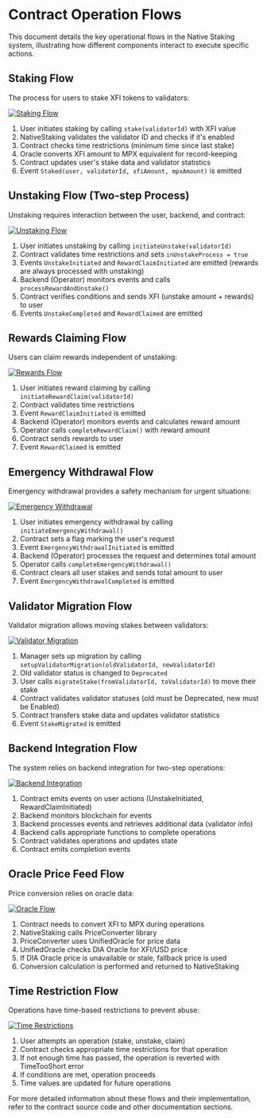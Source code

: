 # Contract Operation Flows

This document details the key operational flows in the Native Staking system, illustrating how different components interact to execute specific actions.

## Staking Flow

The process for users to stake XFI tokens to validators:

[![Staking Flow](https://mermaid.ink/img/pako:eNp9ks1qwzAQhF9F7CmF2I5zSGol5NJTTlEPvdiWYgv9YbWykxTj9-jXSZPQQnuwQJ6Z2dmRlwhVLQEhMufv7FgbUOjw_p4nh_f3M08OvoPIqwvY7dq3gRBcaWpQkW9CFih8URS-zF7O8nQDhCB_mYwJNFmJQ-dGw_5iy5HKIWZgfQzXSvYXI8w6mVr0llXHNPv_mekQRV0m5XLXY29qjSbUtgTINGpnI7DXphOTOoH8j8-60Qp5nDnsIO9XTE6QZhoTKE-zvxGSfgLdmZ5nLLs6G5-1GqVLRgLl8AaR91ELNRJsRaziXmntg7Vk8ko-UJSgAUFjqulbgQXzgWKIJXbhQo7bDnWdwWioi52U3CRQg2gMOSiH96qxUIPNi25O-vMNkk5HGo9n9K1pBGewTT-oTi_p?type=png)](https://mermaid.live/edit#pako:eNp9ks1qwzAQhF9F7CmF2I5zSGol5NJTTlEPvdiWYgv9YbWykxTj9-jXSZPQQnuwQJ6Z2dmRlwhVLQEhMufv7FgbUOjw_p4nh_f3M08OvoPIqwvY7dq3gRBcaWpQkW9CFih8URS-zF7O8nQDhCB_mYwJNFmJQ-dGw_5iy5HKIWZgfQzXSvYXI8w6mVr0llXHNPv_mekQRV0m5XLXY29qjSbUtgTINGpnI7DXphOTOoH8j8-60Qp5nDnsIO9XTE6QZhoTKE-zvxGSfgLdmZ5nLLs6G5-1GqVLRgLl8AaR91ELNRJsRaziXmntg7Vk8ko-UJSgAUFjqulbgQXzgWKIJXbhQo7bDnWdwWioi52U3CRQg2gMOSiH96qxUIPNi25O-vMNkk5HGo9n9K1pBGewTT-oTi_p)

1. User initiates staking by calling `stake(validatorId)` with XFI value
2. NativeStaking validates the validator ID and checks if it's enabled
3. Contract checks time restrictions (minimum time since last stake)
4. Oracle converts XFI amount to MPX equivalent for record-keeping
5. Contract updates user's stake data and validator statistics
6. Event `Staked(user, validatorId, xfiAmount, mpxAmount)` is emitted

## Unstaking Flow (Two-step Process)

Unstaking requires interaction between the user, backend, and contract:

[![Unstaking Flow](https://mermaid.ink/img/pako:eNp1kstqwzAQRX9F3VUK8SPerE2LNptCVu2muyK3DhWWUPzQSHaTYPz3jOwkTaGzGnTnzMydkZZAldGAAB3TN3qnjSVLGi8vo_7t9fWDRteUMC-Ke7jZDK89zzmiqcmSE2XGC8789Xr9WfT6HmEP5WFgdKbi1I9yMxn2FxsOLJkYtXI2bJRsLrrP_RBd9JKV-yz9_9nJsIqsT8r4nG_xTRprY3lZYs4OuQtsYPaCr5Xpy9Ip67yijMddx_7bUGiQ2b0gm-a5h32WezuCrA0Vo5-IXrLy92s2k5D1JIJM6eIR8vGOXW5xC6KMZ8XzDRbjSmn6xgn1mjKmILR4-qclA05QD3XkEX7iCJp1pX1GqLtkp2Ry5-0t1dwG2yDNHtXCuOrlmMV9ub-Oue3Ozb9AXZyMJ-MPFL9FZPU?type=png)](https://mermaid.live/edit#pako:eNp1kstqwzAQRX9F3VUK8SPerE2LNptCVu2muyK3DhWWUPzQSHaTYPz3jOwkTaGzGnTnzMydkZZAldGAAB3TN3qnjSVLGi8vo_7t9fWDRteUMC-Ke7jZDK89zzmiqcmSE2XGC8789Xr9WfT6HmEP5WFgdKbi1I9yMxn2FxsOLJkYtXI2bJRsLrrP_RBd9JKV-yz9_9nJsIqsT8r4nG_xTRprY3lZYs4OuQtsYPaCr5Xpy9Ip67yijMddx_7bUGiQ2b0gm-a5h32WezuCrA0Vo5-IXrLy92s2k5D1JIJM6eIR8vGOXW5xC6KMZ8XzDRbjSmn6xgn1mjKmILR4-qclA05QD3XkEX7iCJp1pX1GqLtkp2Ry5-0t1dwG2yDNHtXCuOrlmMV9ub-Oue3Ozb9AXZyMJ-MPFL9FZPU)

1. User initiates unstaking by calling `initiateUnstake(validatorId)`
2. Contract validates time restrictions and sets `inUnstakeProcess = true`
3. Events `UnstakeInitiated` and `RewardClaimInitiated` are emitted (rewards are always processed with unstaking)
4. Backend (Operator) monitors events and calls `processRewardAndUnstake()`
5. Contract verifies conditions and sends XFI (unstake amount + rewards) to user
6. Events `UnstakeCompleted` and `RewardClaimed` are emitted

## Rewards Claiming Flow

Users can claim rewards independent of unstaking:

[![Rewards Flow](https://mermaid.ink/img/pako:eNp1kc1qwzAQhF9F7KmF2KpzcCMnuYZeemoPRVgOgv1hfnaTYPz2juwmaYHO0TDfzu6OFYKmaAACdFAf-C4dWXLk8faWRR-vr1caXXJYMH6A3W78JXiuK8gTWXJC10UmuPLX63Vb9HIB8JzKA0OSSs7jRdlMw_5ow0HkE5MZueZbLduLx-dtjD56g_JQFv8_O4F1dHNSpvc-p3cjrZ2UVY25cMhd4BLm46Rv7LhSTlnnTUkl3-8592MpGBJ5xsQkFww4FT1NoDtbC2GfhN6g9M-hGJeSzSQiyKXLX7A4nLPLGb9A6MuZeL7RcnwUmj94yr0hRx6EFvfftGTACeqRjjziL3HEHI9yzDxN326oE9Y_4MeGppb9YnbPtHW-Og27cth319EXdwg1Qd1D0_gNxJI_pA?type=png)](https://mermaid.live/edit#pako:eNp1kc1qwzAQhF9F7KmF2KpzcCMnuYZeemoPRVgOgv1hfnaTYPz2juwmaYHO0TDfzu6OFYKmaAACdFAf-C4dWXLk8faWRR-vr1caXXJYMH6A3W78JXiuK8gTWXJC10UmuPLX63Vb9HIB8JzKA0OSSs7jRdlMw_5ow0HkE5MZueZbLduLx-dtjD56g_JQFv8_O4F1dHNSpvc-p3cjrZ2UVY25cMhd4BLm46Rv7LhSTlnnTUkl3-8592MpGBJ5xsQkFww4FT1NoDtbC2GfhN6g9M-hGJeSzSQiyKXLX7A4nLPLGb9A6MuZeL7RcnwUmj94yr0hRx6EFvfftGTACeqRjjziL3HEHI9yzDxN326oE9Y_4MeGppb9YnbPtHW-Og27cth319EXdwg1Qd1D0_gNxJI_pA)

1. User initiates reward claiming by calling `initiateRewardClaim(validatorId)`
2. Contract validates time restrictions
3. Event `RewardClaimInitiated` is emitted
4. Backend (Operator) monitors events and calculates reward amount
5. Operator calls `completeRewardClaim()` with reward amount
6. Contract sends rewards to user
7. Event `RewardClaimed` is emitted

## Emergency Withdrawal Flow

Emergency withdrawal provides a safety mechanism for urgent situations:

[![Emergency Withdrawal](https://mermaid.ink/img/pako:eNp1kctqwzAQRX9F3VUKsSPnwVh2sk2h2-YhFmERBMYP9SO2CcZ_78hOmgLtSiPdOTNzRyMFVBU6QICe6CN9qK2joGj09jbtf7y_P6v-JYU55Q-w3Y4-Pc9xguygaAidaGbInf94PCbLPt0A3EK5Y0gqLR_7Xt1Nh7OHLVsxM-nChdio5XCx-jDUqEctYHnMsv-fnQ6jGMakfHnYtPShNuIo8wIjDwFFCLzAfNSb2shVFFWOXgQ1bntKv5ZCq4n8hYlhvvI4pV3wGLJxNa_8ldgliP9-VuM-YvMJh1yYUjyhOOy9LxVuIJbpzPj1Sovxo9L8yZnvHDnykOb4-lMFB3JQT3zgEX6TI2Z_rMexo65fD1Qb58vtXMHQcl7c7oG22pYv-9o47prPsdtmyTv07blruhNYmOFLUNaOt0cxppYc-uaVtk9EV7txJIJMJ37fGDN8A0CwSwY?type=png)](https://mermaid.live/edit#pako:eNp1kctqwzAQRX9F3VUKsSPnwVh2sk2h2-YhFmERBMYP9SO2CcZ_78hOmgLtSiPdOTNzRyMFVBU6QICe6CN9qK2joGj09jbtf7y_P6v-JYU55Q-w3Y4-Pc9xguygaAidaGbInf94PCbLPt0A3EK5Y0gqLR_7Xt1Nh7OHLVsxM-nChdio5XCx-jDUqEctYHnMsv-fnQ6jGMakfHnYtPShNuIo8wIjDwFFCLzAfNSb2shVFFWOXgQ1bntKv5ZCq4n8hYlhvvI4pV3wGLJxNa_8ldgliP9-VuM-YvMJh1yYUjyhOOy9LxVuIJbpzPj1Sovxo9L8yZnvHDnykOb4-lMFB3JQT3zgEX6TI2Z_rMexo65fD1Qb58vtXMHQcl7c7oG22pYv-9o47prPsdtmyTv07blruhNYmOFLUNaOt0cxppYc-uaVtk9EV7txJIJMJ37fGDN8A0CwSwY)

1. User initiates emergency withdrawal by calling `initiateEmergencyWithdrawal()`
2. Contract sets a flag marking the user's request
3. Event `EmergencyWithdrawalInitiated` is emitted
4. Backend (Operator) processes the request and determines total amount
5. Operator calls `completeEmergencyWithdrawal()`
6. Contract clears all user stakes and sends total amount to user
7. Event `EmergencyWithdrawalCompleted` is emitted

## Validator Migration Flow

Validator migration allows moving stakes between validators:

[![Validator Migration](https://mermaid.ink/img/pako:eNp9ks9OwzAMxl8l8mmT2m7tAW26St04ASdOE1IXIqXtH8VJ2VD17jhd1wkQJzv5fT8n_uw1QlVLQMRs-JO9aGMlGnT4eEijj8_PF4y-BTzL4gnO5_2F57mA0dRIJK7MRM6537puNwvSCsDIyvfsSKr52PXqYSrsbVqylRORWbkWrVrPLqv327g2elOXx1r8_-x0GEU3J2d6x8ewD2msRe3xwBgZNsyd4wNXCVtjTCfc55IzBncd0c9JytrLaCHrTmO2VtAjlFFv8uCYylP3aLaRLhOdSctXjsqaZmtBmF1dPnB6PHtrC_7ggqpn5vlGlvmgCvkhae5NMmQROHv-p0UALrCc6JYj3tORU3rUY9Ni1yUtrYUNN6XCsZXafzlLd2q1ufJpd43H6s_ue93-7brhB-AcSbM?type=png)](https://mermaid.live/edit#pako:eNp9ks9OwzAMxl8l8mmT2m7tAW26St04ASdOE1IXIqXtH8VJ2VD17jhd1wkQJzv5fT8n_uw1QlVLQMRs-JO9aGMlGnT4eEijj8_PF4y-BTzL4gnO5_2F57mA0dRIJK7MRM6537puNwvSCsDIyvfsSKr52PXqYSrsbVqylRORWbkWrVrPLqv327g2elOXx1r8_-x0GEU3J2d6x8ewD2msRe3xwBgZNsyd4wNXCVtjTCfc55IzBncd0c9JytrLaCHrTmO2VtAjlFFv8uCYylP3aLaRLhOdSctXjsqaZmtBmF1dPnB6PHtrC_7ggqpn5vlGlvmgCvkhae5NMmQROHv-p0UALrCc6JYj3tORU3rUY9Ni1yUtrYUNN6XCsZXafzlLd2q1ufJpd43H6s_ue93-7brhB-AcSbM)

1. Manager sets up migration by calling `setupValidatorMigration(oldValidatorId, newValidatorId)`
2. Old validator status is changed to `Deprecated`
3. User calls `migrateStake(fromValidatorId, toValidatorId)` to move their stake
4. Contract validates validator statuses (old must be Deprecated, new must be Enabled)
5. Contract transfers stake data and updates validator statistics
6. Event `StakeMigrated` is emitted

## Backend Integration Flow

The system relies on backend integration for two-step operations:

[![Backend Integration](https://mermaid.ink/img/pako:eNqFk81uwjAMhV8l8gWkUmDbkBoKYpeNE-wxjN1CpJaSn6YpVRHvPieFFVpUdrLl7_jYsX3JQdYCCJg9f-N7pZVAjZpfr5P-9eXlxPqXFNZ5foP9Pvz0PVdnNdVCourE0ocgGAzCZBUXMIPyxJCUil_7QT51xgOHDeswMUmrzMOVcrRppfU-7lG3UfJjnv3_7uQxim4fVa4JnrN8W-a2qJRRaH1EyCUa3zuXJdbKVrxcG55BXa5ZXEwN5doJZ5QcY87WCGaGMhwd0_J6ljY9kEljWpOKzpwUFfVQSGjVzR0k2T7ayuAeRJHMlec9LRePUsVvnHBfC2aMBRVP_zRnQA6rhfY-xV_lykWwCJZtmAY-tTQ67sMWrI5asF3Db7pRu_KoQdl_DscQs8K-OlQPIBvsJVyQNv7yDTnxAz9qzTsaBuGQhnEY9mm4mYbTafPOxVfXofkw0MQ_z_YnXJbhGdNQz_4?type=png)](https://mermaid.live/edit#pako:eNqFk81uwjAMhV8l8gWkUmDbkBoKYpeNE-wxjN1CpJaSn6YpVRHvPieFFVpUdrLl7_jYsX3JQdYCCJg9f-N7pZVAjZpfr5P-9eXlxPqXFNZ5foP9Pvz0PVdnNdVCourE0ocgGAzCZBUXMIPyxJCUil_7QT51xgOHDeswMUmrzMOVcrRppfU-7lG3UfJjnv3_7uQxim4fVa4JnrN8W-a2qJRRaH1EyCUa3zuXJdbKVrxcG55BXa5ZXEwN5doJZ5QcY87WCGaGMhwd0_J6ljY9kEljWpOKzpwUFfVQSGjVzR0k2T7ayuAeRJHMlec9LRePUsVvnHBfC2aMBRVP_zRnQA6rhfY-xV_lykWwCJZtmAY-tTQ67sMWrI5asF3Db7pRu_KoQdl_DscQs8K-OlQPIBvsJVyQNv7yDTnxAz9qzTsaBuGQhnEY9mm4mYbTafPOxVfXofkw0MQ_z_YnXJbhGdNQz_4)

1. Contract emits events on user actions (UnstakeInitiated, RewardClaimInitiated)
2. Backend monitors blockchain for events
3. Backend processes events and retrieves additional data (validator info)
4. Backend calls appropriate functions to complete operations
5. Contract validates operations and updates state
6. Contract emits completion events

## Oracle Price Feed Flow

Price conversion relies on oracle data:

[![Oracle Flow](https://mermaid.ink/img/pako:eNp9ks1uwjAMx19FztWktt14QCktuHPh1OO0KnNCmrRf2rRlqHr3JW1AICGdbPn3_2PHnsVQVAoYYTj-5edSaUma9N1f2_7h9fWL7S897KR8guNxeHBdnzEYGiRFi-J7aZo2TdvDOllBj7A9McyLUn8OvXzrLq4Wdq7l3GhC0_KiPavhbLU5tHZr7JKVWyb-f3YyjCKfkgrleqvOUmrT_Y-JqTB0beAO8zZeaN1dR4CkdJ6LnSgO5k_TUqiRyY0jm-UtE5vk5tmYiKwNRlSumT2y4vLtWM-WZDuJKVpR6yeW2-XHWoMPsfB7tnyl1XhEUX_ixGeNBrmiwrX3TUdGNKKcceARXuiMKZzrxLfYDfOeKu30q1MF7OOb8Z_WUc0u1jvr2tEeGvP4FkydnOuGRyNgSL8?type=png)](https://mermaid.live/edit#pako:eNp9ks1uwjAMx19FztWktt14QCktuHPh1OO0KnNCmrRf2rRlqHr3JW1AICGdbPn3_2PHnsVQVAoYYTj-5edSaUma9N1f2_7h9fWL7S897KR8guNxeHBdnzEYGiRFi-J7aZo2TdvDOllBj7A9McyLUn8OvXzrLq4Wdq7l3GhC0_KiPavhbLU5tHZr7JKVWyb-f3YyjCKfkgrleqvOUmrT_Y-JqTB0beAO8zZeaN1dR4CkdJ6LnSgO5k_TUqiRyY0jm-UtE5vk5tmYiKwNRlSumT2y4vLtWM-WZDuJKVpR6yeW2-XHWoMPsfB7tnyl1XhEUX_ixGeNBrmiwrX3TUdGNKKcceARXuiMKZzrxLfYDfOeKu30q1MF7OOb8Z_WUc0u1jvr2tEeGvP4FkydnOuGRyNgSL8)

1. Contract needs to convert XFI to MPX during operations
2. NativeStaking calls PriceConverter library
3. PriceConverter uses UnifiedOracle for price data
4. UnifiedOracle checks DIA Oracle for XFI/USD price
5. If DIA Oracle price is unavailable or stale, fallback price is used
6. Conversion calculation is performed and returned to NativeStaking

## Time Restriction Flow

Operations have time-based restrictions to prevent abuse:

[![Time Restrictions](https://mermaid.ink/img/pako:eNp9kk9PAjEQxb9Kc9ZkC-wfD2Vlt-GG8aRHwmGb7raJ_dPMdBdC-O5OC4KKcprmvd-bvOnJCpSNBEYYxW_8RUllFRoKr69Z8vT4-MTi1xnspXyA_X5xn2U-YzCd0mJwlAFvzVTw4WKRi1fLc0g2B6iXKxh0ZG87_Z-gGPF2H7NA2ajbMNFVZlg3_Eiayc0sV2q0MVqfwzVSWJtlUKkdYaYuWfOt8aL6Wgj82cOLX6-71h7oT7rDe2j1e0E2ZlPxNW4cHdnkUCv7TBYTNtyGjcZ_bqJVA7NbR7vU_Zx4jHnLwiEkbaIY9ULwBSu_vgnbSMh5OV2zUhc3kB2u0fwi3oIs0pl5vtJq2osUjxzxVKJBLqgQe9-gIIKZcsCBB_zWxkz3W-rbSKGf95Sa7qMPBtZqU78Z-Wdca-1C6SfhurELlfZ2Vpi6lCaFyGc-GEYfxjtUkA?type=png)](https://mermaid.live/edit#pako:eNp9kk9PAjEQxb9Kc9ZkC-wfD2Vlt-GG8aRHwmGb7raJ_dPMdBdC-O5OC4KKcprmvd-bvOnJCpSNBEYYxW_8RUllFRoKr69Z8vT4-MTi1xnspXyA_X5xn2U-YzCd0mJwlAFvzVTw4WKRi1fLc0g2B6iXKxh0ZG87_Z-gGPF2H7NA2ajbMNFVZlg3_Eiayc0sV2q0MVqfwzVSWJtlUKkdYaYuWfOt8aL6Wgj82cOLX6-71h7oT7rDe2j1e0E2ZlPxNW4cHdnkUCv7TBYTNtyGjcZ_bqJVA7NbR7vU_Zx4jHnLwiEkbaIY9ULwBSu_vgnbSMh5OV2zUhc3kB2u0fwi3oIs0pl5vtJq2osUjxzxVKJBLqgQe9-gIIKZcsCBB_zWxkz3W-rbSKGf95Sa7qMPBtZqU78Z-Wdca-1C6SfhurELlfZ2Vpi6lCaFyGc-GEYfxjtUkA)

1. User attempts an operation (stake, unstake, claim)
2. Contract checks appropriate time restrictions for that operation
3. If not enough time has passed, the operation is reverted with TimeTooShort error
4. If conditions are met, operation proceeds
5. Time values are updated for future operations

For more detailed information about these flows and their implementation, refer to the contract source code and other documentation sections. 